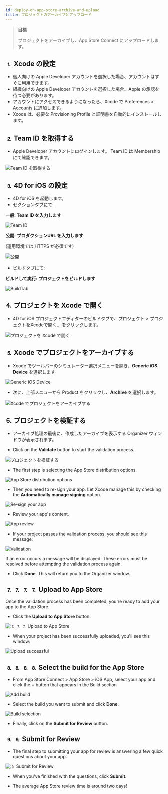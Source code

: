 ```yaml
---
id: deploy-on-app-store-archive-and-upload
title: プロジェクトのアーカイブとアップロード
---
```


> **目標**
> 
> プロジェクトをアーカイブし、App Store Connect にアップロードします。

## ⒈ Xcode の設定
* 個人向けの Apple Developer アカウントを選択した場合、アカウントはすぐに利用できます。
* 組織向けの Apple Developer アカウントを選択した場合、Apple の承認を待つ必要があります。
* アカウントにアクセスできるようになったら、Xcode で Preferences > Accounts に追加します。
* Xcode は、必要な Provisioning Profile と証明書を自動的にインストールします。

## ⒉ Team ID を取得する

* Apple Developer アカウントにログインします。 Team ID は Membership にて確認できます。

![Team ID を取得する](img/Team-ID-4D-for-iOS.png)

## ⒊ 4D for iOS の設定

* 4D for iOS を起動します。
* セクションタブにて:

**一般: Team ID を入力します**

![Team ID](img/Team-ID.png)

**公開: プロダクションURL を入力します**

(運用環境では HTTPS が必須です)

![公開](img/Publishing.png)

* ビルドタブにて:

**ビルドして実行: プロジェクトをビルドします**

![BuildTab](img/BuildTab.png)

## ⒋ プロジェクトを Xcode で開く

* 4D for iOS プロジェクトエディターのビルドタブで、プロジェクト > プロジェクトをXcodeで開く... をクリックします。

![プロジェクトを Xcode で開く](img/Open-your-project-Xcode-4D-for-iOS.png)

## ⒌ Xcode でプロジェクトをアーカイブする

* Xcode でツールバーのシミュレーター選択メニューを開き、**Generic iOS Device** を選択します。

![Generic iOS Device](img/Deployment-Generic-iOS-Device.png)

* 次に、上部メニューから Product をクリックし、**Archive** を選択します。

![Xcode でプロジェクトをアーカイブする](img/Archive-your-Project.png)

## ⒍ プロジェクトを検証する

* アーカイブ処理の最後に、作成したアーカイブを表示する Organizer ウィンドウが表示されます。

* Click on the **Validate** button to start the validation process.

![プロジェクトを検証する](img/Organizer-Project-Validation.png)

* The first step is selecting the App Store distribution options.

![App Store distribution options](img/App-Store-Distribution-options.png)

* Then you need to re-sign your app. Let Xcode manage this by  checking the **Automatically manage signing** option.

![Re-sign your app](img/Re-sign-your-App.png)

* Review your app's content.

![App review](img/Review-App.png)

* If your project passes the validation process, you should see this message:

![Validation](img/Archive-validation-complete.png)

If an error occurs a message will be displayed. These errors must be resolved before attempting the validation process again.

* Click **Done**. This will return you to the Organizer window.

## ⒎ ⒎ ⒎ ⒎ Upload to App Store

Once the validation process has been completed, you're ready to add your app to the App Store.

* Click the **Upload to App Store** button.

![⒎ ⒎ ⒎ Upload to App Store](img/Upload-to-AppStore.png)

* When your project has been successfully uploaded, you'll see this window:

![Upload successful](img/upload-Successful.png)

## ⒏ ⒏ ⒏ ⒏ Select the build for the App Store

* From App Store Connect > App Store > iOS App, select your app and click the **+** button that appears in the Build section

![Add build](img/Add-build-app-store-connect.png)

* Select the build you want to submit and click **Done**.

![Build selection](img/Select-build-app-store-connect.png)

* Finally, click on the **Submit for Review** button.

## ⒐ ⒐ Submit for Review

* The final step to submitting your app for review is answering a few quick questions about your app.

![⒐ Submit for Review](img/Export-Compliance-Content-Rights-Advertising-Identifer.png)

* When you've finished with the questions, click **Submit**.

* The average App Store review time is around two days!
